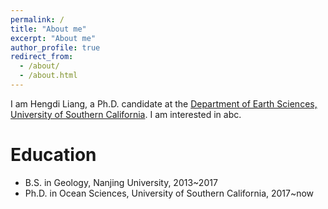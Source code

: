 ```yaml
---
permalink: /
title: "About me"
excerpt: "About me"
author_profile: true
redirect_from: 
  - /about/
  - /about.html
---
```


I am Hengdi Liang, a Ph.D. candidate at the [Department of Earth Sciences, University of Southern California](https://dornsife.usc.edu/earth/). I am interested in abc.

Education
======
* B.S. in Geology, Nanjing University, 2013~2017
* Ph.D. in Ocean Sciences, University of Southern California, 2017~now
